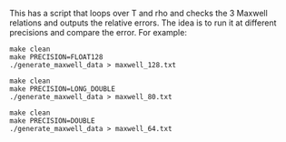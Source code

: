 This has a script that loops over T and rho and checks the 3 Maxwell
relations and outputs the relative errors.  The idea is to run it
at different precisions and compare the error.  For example:

```
make clean
make PRECISION=FLOAT128
./generate_maxwell_data > maxwell_128.txt

make clean
make PRECISION=LONG_DOUBLE
./generate_maxwell_data > maxwell_80.txt

make clean
make PRECISION=DOUBLE
./generate_maxwell_data > maxwell_64.txt
```


